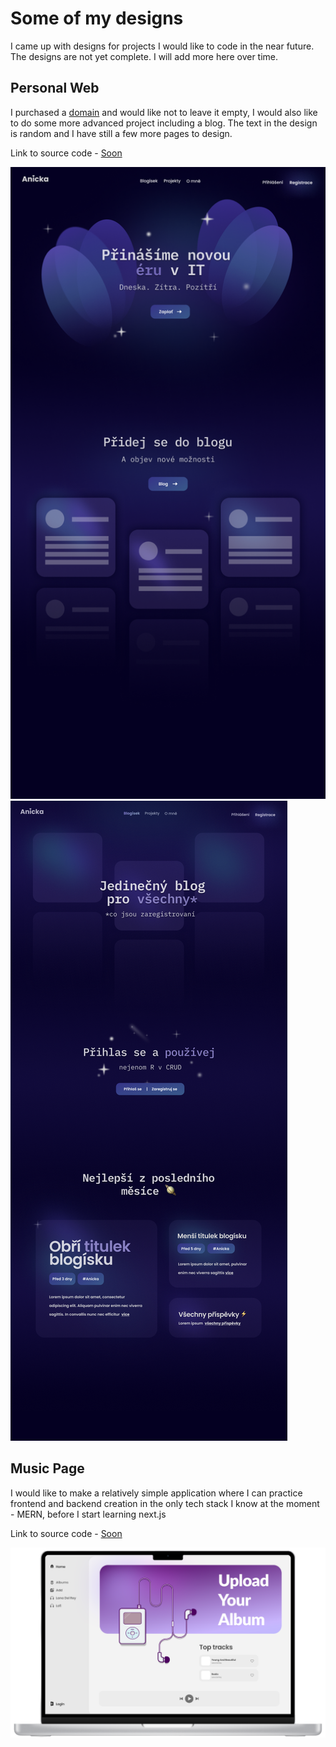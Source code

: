 # Some of my designs

I came up with designs for projects I would like to code in the near future. The designs are not yet complete. I will add more here over time.

## Personal Web

I purchased a [domain](http://anickaloves.yachts) and would like not to leave it empty, I would also like to do some more advanced project including a blog. The text in the design is random and I have still a few more pages to design.

Link to source code - [Soon]()

![HomePage](/PersonalWeb/preview/personalWebPreviewHomePage.png)
![Blog](/PersonalWeb/preview/personalWebPreviewBlog.png)

## Music Page

I would like to make a relatively simple application where I can practice frontend and backend creation in the only tech stack I know at the moment - MERN, before I start learning next.js

Link to source code - [Soon]()

![HomePage](/MusicPage/preview/MusicPagePreview1-PhotoRoom.png-PhotoRoom.png)
